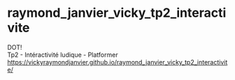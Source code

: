 # raymond_janvier_vicky_tp2_interactivite
DOT!<BR>
Tp2 - Intéractivité ludique - Platformer <br>
https://vickyraymondjanvier.github.io/raymond_janvier_vicky_tp2_interactivite/
